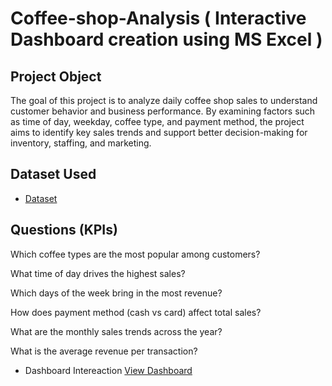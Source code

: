 # Coffee-shop-Analysis ( Interactive Dashboard creation using MS Excel )

##  Project Object
The goal of this project is to analyze daily coffee shop sales to understand customer behavior and business performance. By examining factors such as time of day, weekday, coffee type, and payment method, the project aims to identify key sales trends and support better decision-making for inventory, staffing, and marketing.

## Dataset Used 
- <a href="https://github.com/paulmchunu69-droid/Coffee-shop-Analysis-/blob/main/coffe.xlsx">Dataset</a>

## Questions (KPIs)
Which coffee types are the most popular among customers?

What time of day drives the highest sales?

Which days of the week bring in the most revenue?

How does payment method (cash vs card) affect total sales?

What are the monthly sales trends across the year?

What is the average revenue per transaction?

- Dashboard Intereaction <a href="https://github.com/paulmchunu69-droid/Coffee-shop-Analysis-/blob/main/Screenshot_20251019_194723_M365%20Copilot.jpg">View Dashboard</a> 
